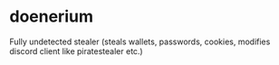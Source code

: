 # doenerium
Fully undetected stealer (steals wallets, passwords, cookies, modifies discord client like piratestealer etc.)
